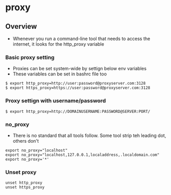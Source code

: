 # proxy

## Overview
* Whenever you run a command-line tool that needs to access the internet, it looks for the http_proxy variable

### Basic proxy setting
* Proxies can be set system-wide by settign below env variables
* These variables can be set in bashrc file too
```
$ export http_proxy=http://user:password@proxyserver.com:3128
$ export https_proxy=https://user:password@proxyserver.com:3128
```

### Proxy settign with username/password
```
$ export http_proxy=http://DOMAINUSERNAME:PASSWORD@SERVER:PORT/
```

### no_proxy
* There is no standard that all tools follow. Some tool strip teh leading dot, others don't
```  
export no_proxy="localhost"
export no_proxy="localhost,127.0.0.1,localaddress,.localdomain.com"
export no_proxy='*'
```

### Unset proxy
```
unset http_proxy
unset https_proxy
```
